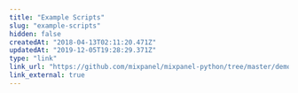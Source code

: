 ```yaml
---
title: "Example Scripts"
slug: "example-scripts"
hidden: false
createdAt: "2018-04-13T02:11:20.471Z"
updatedAt: "2019-12-05T19:28:29.371Z"
type: "link"
link_url: "https://github.com/mixpanel/mixpanel-python/tree/master/demo"
link_external: true
---
```

